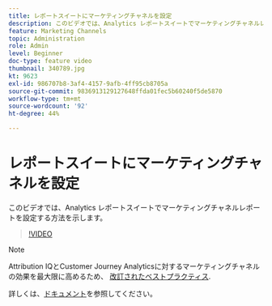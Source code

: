 ```yaml
---
title: レポートスイートにマーケティングチャネルを設定
description: このビデオでは、Analytics レポートスイートでマーケティングチャネルレポートを設定する方法を示します。
feature: Marketing Channels
topic: Administration
role: Admin
level: Beginner
doc-type: feature video
thumbnail: 340789.jpg
kt: 9623
exl-id: 986707b8-3af4-4157-9afb-4ff95cb8705a
source-git-commit: 9836913129127648ffda01fec5b60240f5de5870
workflow-type: tm+mt
source-wordcount: '92'
ht-degree: 44%

---
```


# レポートスイートにマーケティングチャネルを設定

このビデオでは、Analytics レポートスイートでマーケティングチャネルレポートを設定する方法を示します。

>[!VIDEO](https://video.tv.adobe.com/v/340789/?quality=12&learn=on)

>[!NOTE]
>
>Attribution IQとCustomer Journey Analyticsに対するマーケティングチャネルの効果を最大限に高めるため、 [改訂されたベストプラクティス](https://experienceleague.adobe.com/docs/analytics/components/marketing-channels/mchannel-best-practices.html?lang=ja).

詳しくは、[ドキュメント](https://experienceleague.adobe.com/docs/analytics/components/marketing-channels/c-getting-started-mchannel.html?lang=ja)を参照してください。
